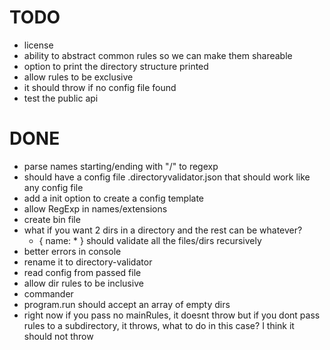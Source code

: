 
# TODO
- license
- ability to abstract common rules so we can make them shareable
- option to print the directory structure printed
- allow rules to be exclusive
- it should throw if no config file found
- test the public api

# DONE
- parse names starting/ending with "/" to regexp
- should have a config file .directoryvalidator.json that
  should work like any config file
- add a init option to create a config template
- allow RegExp in names/extensions
- create bin file
- what if you want 2 dirs in a directory and the rest can be whatever?
  - { name: * } should validate all the files/dirs recursively
- better errors in console
- rename it to directory-validator
- read config from passed file
- allow dir rules to be inclusive
- commander
- program.run should accept an array of empty dirs
- right now if you pass no mainRules, it doesnt throw
  but if you dont pass rules to a subdirectory,
  it throws, what to do in this case?
  I think it should not throw
